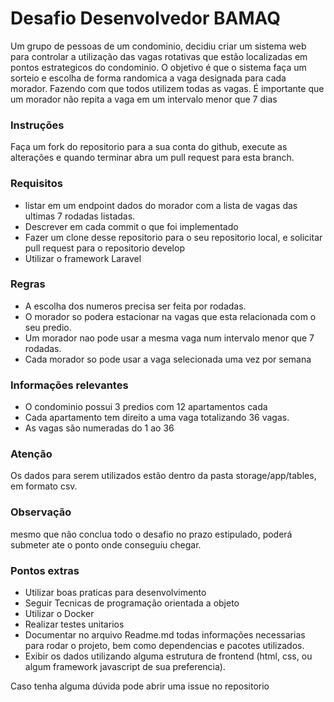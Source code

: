 # Desafio Desenvolvedor BAMAQ

Um grupo de pessoas de um condominio, decidiu criar um sistema web para controlar a utilização das vagas rotativas que estão localizadas em pontos estrategicos do condominio. O objetivo é que o sistema faça um sorteio e escolha de forma randomica a vaga designada para cada morador. Fazendo com que todos utilizem todas as vagas. É importante que um morador não repita a vaga em um intervalo menor que 7 dias

### Instruções

Faça um fork do repositorio para a sua conta do github, execute as alterações e quando terminar abra um pull request para esta branch.

### Requisitos

- listar em um endpoint dados do morador com a lista de vagas das ultimas 7 rodadas listadas.
- Descrever em cada commit o que foi implementado
- Fazer um clone desse repositorio para o seu repositorio local, e solicitar pull request para o repositorio develop
- Utilizar o framework Laravel

### Regras

- A escolha dos numeros precisa ser feita por rodadas.
- O morador so podera estacionar na vagas que esta relacionada com o seu predio.
- Um morador nao pode usar a mesma vaga num intervalo menor que 7 rodadas.
- Cada morador so pode usar a vaga selecionada uma vez por semana

### Informações relevantes

- O condominio possui 3 predios com 12 apartamentos cada
- Cada apartamento tem direito a uma vaga totalizando 36 vagas.
- As vagas são numeradas do 1 ao 36

### Atenção

Os dados para serem utilizados estão dentro da pasta storage/app/tables, em formato csv.

### Observação

mesmo que não conclua todo o desafio no prazo estipulado, poderá submeter ate o ponto onde conseguiu chegar.

### Pontos extras

- Utilizar boas praticas para desenvolvimento
- Seguir Tecnicas de programação orientada a objeto
- Utilizar o Docker
- Realizar testes unitarios
- Documentar no arquivo Readme.md todas informações necessarias para rodar o projeto, bem como dependencias e pacotes utilizados.
- Exibir os dados utilizando alguma estrutura de frontend (html, css, ou algum framework javascript de sua preferencia).

Caso tenha alguma dúvida pode abrir uma issue no repositorio
